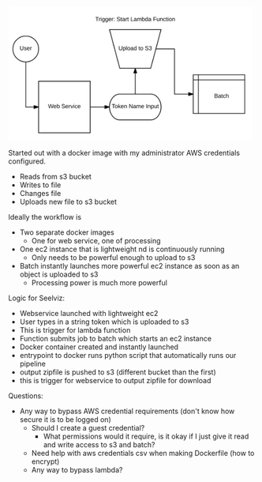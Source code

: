 ![Flow chart](https://github.com/NeuroDataDesign/seelviz/blob/gh-pages/AlbertImages/flow.png?raw=true)

Started out with a docker image with my administrator AWS credentials configured.
- Reads from s3 bucket
- Writes to file
- Changes file
- Uploads new file to s3 bucket

Ideally the workflow is
- Two separate docker images
  - One for web service, one of processing
- One ec2 instance that is lightweight nd is continuously running
  - Only needs to be powerful enough to upload to s3
- Batch instantly launches more powerful ec2 instance as soon as an object is uploaded to s3
  - Processing power is much more powerful
  
Logic for Seelviz:
- Webservice launched with lightweight ec2
- User types in a string token which is uploaded to s3
- This is trigger for lambda function
- Function submits job to batch which starts an ec2 instance
- Docker container created and instantly launched
- entrypoint to docker runs python script that automatically runs our pipeline
- output zipfile is pushed to s3 (different bucket than the first)
- this is trigger for webservice to output zipfile for download
  
Questions:
- Any way to bypass AWS credential requirements (don't know how secure it is to be logged on)
  - Should I create a guest credential? 
    - What permissions would it require, is it okay if I just give it read and write access to s3 and batch?
  - Need help with aws credentials csv when making Dockerfile (how to encrypt)
  - Any way to bypass lambda?
